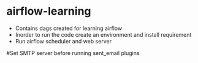 # airflow-learning
* Contains dags created for learning airflow
* Inorder to run the code create an environment and install requirement
* Run airflow scheduler and web server

#Set SMTP server before running sent_email plugins